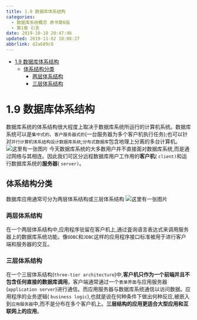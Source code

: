 ```yaml
---
title: 1.9 数据库体系结构
categories: 
  - 数据库系统概念 原书第6版
  - 第1章 引言
date: 2019-10-10 20:47:46
updated: 2019-11-02 10:08:27
abbrlink: d2a689c8
---
```

- [1.9 数据库体系结构](/ReadingNotes/d2a689c8/#1-9-数据库体系结构)
    - [体系结构分类](/ReadingNotes/d2a689c8/#体系结构分类)
        - [两层体系结构](/ReadingNotes/d2a689c8/#两层体系结构)
        - [三层体系结构](/ReadingNotes/d2a689c8/#三层体系结构)

<!--more-->
<script src="https://cdn.bootcss.com/jquery/3.4.0/jquery.slim.min.js"></script>
<script>$(document).ready(function () {$(".post-body > ul:nth-child(1)").hide();});</script>

<!--end-->
<!--SSTStart-->
# 1.9 数据库体系结构 #
数据库系统的体系结构很大程度上取决于数据库系统所运行的计算机系统。数据库系统可以是`集中式的`、`客户服务器式的`(一台服务器为多个客户机执行任务);也可以针对`并行计算机体系结构设计数据库系统`;`分布式数据库`包含地理上分离的多台计算机。
![这里有一张图片](https://image-1257720033.cos.ap-shanghai.myqcloud.com/blog/readbooknote/ShuJuKuXiTongGaiNian/ch1/2.png)
今天数据库系统的大多数用户并不直接面对数据库系统,而是通过网络与其相连。因此我们可区分远程数据库用户工作用的**客户机**( `client)`和运行数据库系统的**服务器**( `server)`。
## 体系结构分类 ##
数据库应用通常可分为两层体系结构或三层体系结构
![这里有一张图片](https://image-1257720033.cos.ap-shanghai.myqcloud.com/blog/readbooknote/ShuJuKuXiTongGaiNian/ch1/3.png)
### 两层体系结构 ###
在一个两层体系结构中,应用程序驻留在客户机上,通过査询语言表达式来调用服务器上的数据库系统功能。像`ODBC`和`JDBC`这样的应用程序接口标准被用于进行客户端和服务器的交互。
### 三层体系结构 ###
在一个三层体系结构(`three-tier architecture`)中,**客户机只作为一个前端并且不包含任何直接的数据库调用**。客户端通常通过一个`表单界面`与应用服务器(`application server`)进行通信。而应用服务器与数据库系统通信以访问数据。应用程序的业务逻辑( `business logic`),也就是说在何种条件下做出何种反应,被嵌入到`应用服务器`中,而不是分布在多个客户机上。**三层结构的应用更适合大型应用和互联网上的应用**。

<!--SSTStop-->

